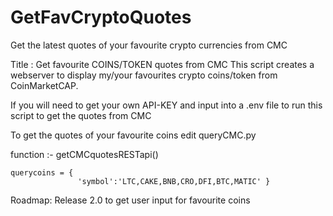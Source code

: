 # GetFavCryptoQuotes
Get the latest quotes of your favourite crypto currencies from CMC

Title : Get favourite COINS/TOKEN quotes from CMC
This script creates a webserver to display my/your favourites 
crypto coins/token from CoinMarketCAP.

If you will need to get your own API-KEY and input into 
a .env file to run this script to get the quotes from CMC

To get the quotes of your favourite coins edit queryCMC.py

function :- getCMCquotesRESTapi()

	querycoins = { 
    	           'symbol':'LTC,CAKE,BNB,CRO,DFI,BTC,MATIC' }

Roadmap: Release 2.0 to get user input for favourite coins

